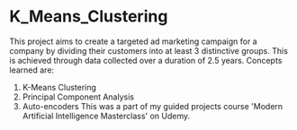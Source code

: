 # K_Means_Clustering
This project aims to create a targeted ad marketing campaign for a company by dividing their customers into at least 3 distinctive groups. This is achieved through data collected over a duration of 2.5 years. Concepts learned are:
  1. K-Means Clustering
  2. Principal Component Analysis
  3. Auto-encoders
This was a part of my guided projects course 'Modern Artificial Intelligence Masterclass' on Udemy.
